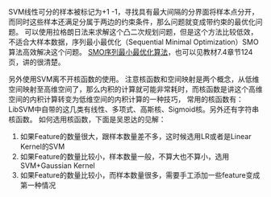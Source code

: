 SVM线性可分的样本被标记为+1 -1，寻找具有最大间隔的分界面将样本点分开，而同时这些样本还满足分属于两边的约束条件，那么问题就变成带约束的最优化问题。
可以使用拉格朗日法来求解这个凸二次规划问题，但是这个方法比较低效，不适合大样本数据，序列最小最优化（Sequential Minimal Optimization）SMO算法高效解决这个问题。
[SMO序列最小最优化算法](http://liuhongjiang.github.io/tech/blog/2012/12/28/svm-smo/)，也可以见教材7.4章节124页，讲的很清楚。

另外使用SVM离不开核函数的使用。
注意核函数和空间映射是两个概念，从低维空间映射至高维空间了，那么内积的计算就可能非常耗时，而核函数是讲这个高维空间的内积计算转变为低维空间的内积计算的一种技巧，
常用的核函数有：LibSVM中自带的这几类有线性、多项式、高斯核、Sigmoid核。另外还有字符串核函数。
如何选用核函数，下面是吴恩达的见解：
1. 如果Feature的数量很大，跟样本数量差不多，这时候选用LR或者是Linear Kernel的SVM
2. 如果Feature的数量比较小，样本数量一般，不算大也不算小，选用SVM+Gaussian Kernel
3. 如果Feature的数量比较小，而样本数量很多，需要手工添加一些feature变成第一种情况